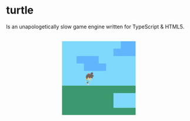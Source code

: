 # turtle
Is an unapologetically slow game engine written for TypeScript &amp; HTML5.
<br/><br/>
<p align="center">
    <img src="assets/docs/democlip_1.gif" width="200px"/>
</p>
